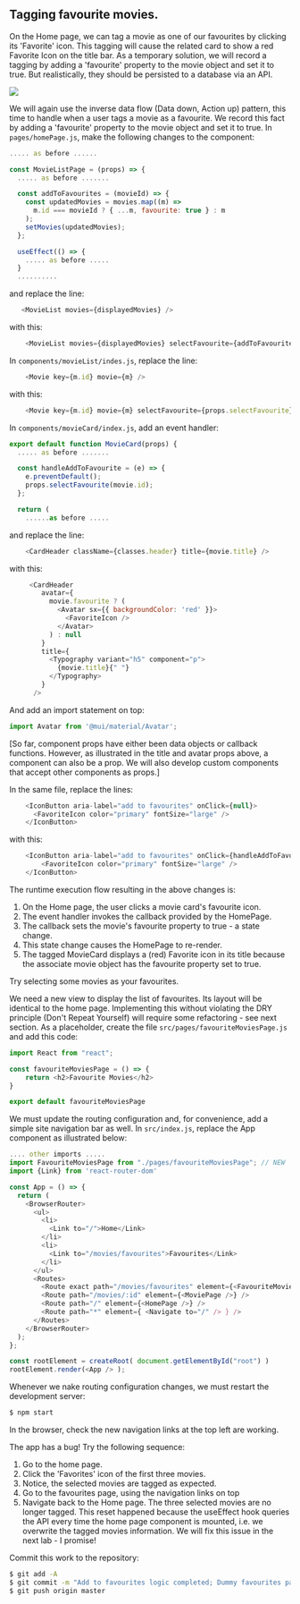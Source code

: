 ## Tagging favourite movies.

On the Home page, we can tag a movie as one of our favourites by clicking its 'Favorite' icon. This tagging will cause the related card to show a red Favorite Icon on the title bar. As a temporary solution, we will record a tagging by adding a 'favourite' property to the movie object and set it to true. But realistically, they should be persisted to a database via an API. 

![][favorites]

We will again use the inverse data flow (Data down, Action up) pattern, this time to handle when a user tags a movie as a favourite. We record this fact by adding a 'favourite' property to the movie object and set it to true. In `pages/homePage.js`, make the following changes to the component:
~~~js
..... as before ......

const MovieListPage = (props) => {
  ..... as before .......

  const addToFavourites = (movieId) => {
    const updatedMovies = movies.map((m) =>
      m.id === movieId ? { ...m, favourite: true } : m
    );
    setMovies(updatedMovies);
  };

  useEffect(() => {
    ..... as before .....
  }
  ..........
~~~
and replace the line:
~~~js
   <MovieList movies={displayedMovies} />
~~~
with this:
~~~js
    <MovieList movies={displayedMovies} selectFavourite={addToFavourites} />
~~~
In `components/movieList/indes.js`, replace the line:
~~~js
    <Movie key={m.id} movie={m} />
~~~
with this:
~~~js
    <Movie key={m.id} movie={m} selectFavourite={props.selectFavourite} />
~~~
In `components/movieCard/index.js`, add an event handler:
~~~js
export default function MovieCard(props) {
  ..... as before .......

  const handleAddToFavourite = (e) => {
    e.preventDefault();
    props.selectFavourite(movie.id);
  };

  return (
    ......as before .....
~~~
and replace the line:
~~~js
    <CardHeader className={classes.header} title={movie.title} />
~~~
with this:
~~~js
     <CardHeader
        avatar={
          movie.favourite ? (
            <Avatar sx={{ backgroundColor: 'red' }}>
              <FavoriteIcon />
            </Avatar>
          ) : null
        }
        title={
          <Typography variant="h5" component="p">
            {movie.title}{" "}
          </Typography>
        }
      />
~~~
And add an import statement on top:
~~~js
import Avatar from '@mui/material/Avatar';
~~~

[So far, component props have either been data objects or callback functions. However, as illustrated in the title and avatar props above, a component can also be a prop. We will also develop custom components that accept other components as props.]

In the same file, replace the lines:
~~~js
    <IconButton aria-label="add to favourites" onClick={null}>
      <FavoriteIcon color="primary" fontSize="large" />
    </IconButton>
~~~
with this:
~~~js
    <IconButton aria-label="add to favourites" onClick={handleAddToFavourite}>
        <FavoriteIcon color="primary" fontSize="large" />
    </IconButton>
~~~

The runtime execution flow resulting in the above changes is:
1. On the Home page, the user clicks a movie card's favourite icon.
1. The event handler invokes the callback provided by the HomePage. 
1. The callback sets the movie's favourite property to true - a state change. 
1. This state change causes the HomePage to re-render. 
1. The tagged MovieCard displays a (red) Favorite icon in its title because the associate movie object has the favourite property set to true.   

Try selecting some movies as your favourites.

We need a new view to display the list of favourites. Its layout will be identical to the home page. Implementing this without violating the DRY principle (Don't Repeat Yourself) will require some refactoring - see next section. As a placeholder, create the file `src/pages/favouriteMoviesPage.js` and add this code:
~~~js
import React from "react";

const favouriteMoviesPage = () => {
    return <h2>Favourite Movies</h2>
}

export default favouriteMoviesPage
~~~
We must update the routing configuration and, for convenience, add a simple site navigation bar as well. In `src/index.js`, replace the App component as illustrated below:
~~~js
.... other imports .....
import FavouriteMoviesPage from "./pages/favouriteMoviesPage"; // NEW
import {Link} from 'react-router-dom'

const App = () => {
  return (
    <BrowserRouter>
      <ul>
        <li>
          <Link to="/">Home</Link>
        </li>
        <li>
          <Link to="/movies/favourites">Favourites</Link>
        </li>
      </ul>
      <Routes>
        <Route exact path="/movies/favourites" element={<FavouriteMoviesPage />} />
        <Route path="/movies/:id" element={<MoviePage />} />
        <Route path="/" element={<HomePage />} />
        <Route path="*" element={ <Navigate to="/" /> } />
      </Routes>
    </BrowserRouter>
  );
};

const rootElement = createRoot( document.getElementById("root") )
rootElement.render(<App /> );
~~~
Whenever we nake routing configuration changes, we must restart the development server:
~~~bash
$ npm start
~~~
In the browser, check the new navigation links at the top left are working.

The app has a bug! Try the following sequence:

1. Go to the home page.
1. Click the 'Favorites' icon of the first three movies.
1. Notice, the selected movies are tagged as expected. 
1. Go to the favourites page, using the navigation links on top
1. Navigate back to the Home page. The three selected movies are no longer tagged. This reset happened because the useEffect hook queries the API every time the home page component is mounted, i.e. we overwrite the tagged movies information. We will fix this issue in the next lab - I promise!

Commit this work to the repository:
~~~bash
$ git add -A
$ git commit -m "Add to favourites logic completed; Dummy favourites page."
$ git push origin master
~~~

[navigation]: ./img/navigation.png
[favorites]: ./img/favorites.png
